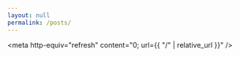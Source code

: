 ```yaml
---
layout: null
permalink: /posts/
---
```

<meta http-equiv="refresh" content="0; url={{ "/" | relative_url }}" />